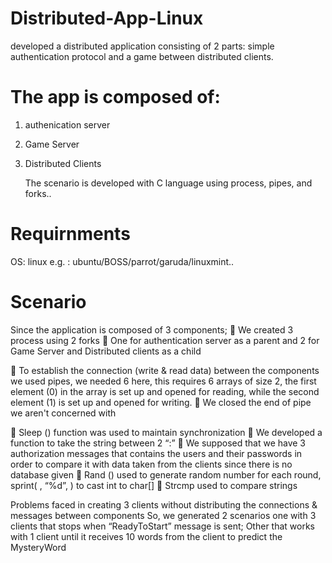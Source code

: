 # Distributed-App-Linux
developed a distributed application consisting of 2 parts: simple authentication protocol and a game between distributed clients.

# The app is composed of:
1. authenication server
2. Game Server
3. Distributed Clients

   The scenario is developed with C language using process, pipes, and forks..

# Requirnments
OS: linux e.g. : ubuntu/BOSS/parrot/garuda/linuxmint..

# Scenario
Since the application is composed of 3 components;
	We created 3 process using 2 forks
	 One for authentication server as a parent and 2 for Game Server and Distributed clients as a child


	To establish the connection (write & read data) between the components we used pipes, we needed 6 here, this requires 6 arrays of size 2, the first element (0) in the array is set up and opened for reading, while the second element (1) is set up and opened for writing.
	We closed the end of pipe we aren't concerned with

	Sleep () function was used to maintain synchronization 
	We developed a function to take the string between 2 “:”
	We supposed that we have 3 authorization messages that contains the users and their passwords in order to compare it with data taken from the clients since there is no database given
	Rand () used to generate random number for each round, sprint( , “%d”, ) to cast int to char[]
	Strcmp used to compare strings 



Problems faced in creating 3 clients without distributing the connections & messages between components
So, we generated 2 scenarios one with 3 clients that stops when “ReadyToStart” message is sent;
Other that works with 1 client until it receives 10 words from the client to predict the MysteryWord 

